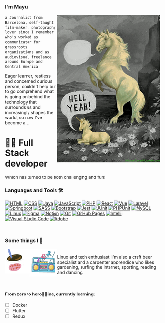 ### I'm Mayu 

<img src="img/hellyeah.gif" align="right">


```
a Journalist from Barcelona, self-taught film-maker, photography lover since I remember who's worked as communicator for grassroots organizations and as audiovisual freelance around Europe and Central America
```

Eager learner, restless and concerned curious person, couldn't help but to go comprehend what is going on behind the technology that surrounds us and increasingly shapes the world, so now I've become a...

#  👩‍💻 Full Stack developer

Which has turned to be both challenging and fun!

### Languages and Tools 🛠️
<p align="left">
  <a href="https://github.com/search?q=user%3ADenverCoder1+language%3Ahtml"><img alt="HTML" src="https://img.shields.io/badge/HTML-E34F26.svg?logo=html5&logoColor=white"></a>
  <a href="https://github.com/search?q=user%3ADenverCoder1+language%3Acss"><img alt="CSS" src="https://img.shields.io/badge/CSS-1572B6.svg?logo=css3&logoColor=white"></a>
      <a href="https://github.com/search?q=user%3ADenverCoder1+language%3Ajava"><img alt="Java" src="https://img.shields.io/badge/Java-007396.svg?logo=java&logoColor=white"></a>
      <a href="https://github.com/search?q=user%3ADenverCoder1+language%3Ajavascript"><img alt="JavaScript" src="https://img.shields.io/badge/JavaScript-F7DF1E.svg?logo=javascript&logoColor=black"></a>
    <a href="https://github.com/search?q=user%3ADenverCoder1+language%3Aphp"><img alt="PHP" src="https://img.shields.io/badge/PHP-777BB4.svg?logo=php&logoColor=white"></a>
   <a href="#"><img alt="React" src="https://img.shields.io/badge/React-20232a.svg?logo=react&logoColor=%2361DAFB"></a>
   <a href="#"><img alt="Vue" src="https://img.shields.io/badge/-Vue-4fc08d?style=flat&logo=vuedotjs&logoColor=fff"></a>
   <a href="#"><img alt="Laravel" src="https://img.shields.io/badge/laravel-%23FF2D20.svg?style=flat&logo=laravel&logoColor=white"></a>  
   <a href="#"><img alt="Springboot" src="https://img.shields.io/badge/spring-%236DB33F.svg?style=flat&logo=spring&logoColor=white"></a>  
  <a href="https://github.com/search?q=user%3ADenverCoder1+language%3Asass"><img alt="SASS" src="https://img.shields.io/badge/Sass-hotpink.svg?logo=SASS&logoColor=white"></a>
  <a href="#"><img alt="Bootstrap" src="https://img.shields.io/badge/Bootstrap-7952B3.svg?logo=bootstrap&logoColor=white"></a>
  <a href="#"><img alt="Jest" src="https://img.shields.io/badge/Jest-C21325.svg?logo=jest&logoColor=white"></a>
  <a href="#"><img alt="JUnit" src="https://custom-icon-badges.herokuapp.com/badge/JUnit-25A162.svg?logo=check-circle&logoColor=white"></a>
  <a href="#"><img alt="PHPUnit" src="https://custom-icon-badges.herokuapp.com/badge/PHPUnit-366488.svg?logo=test-tube&logoColor=white"></a>
  <a href="#"><img alt="MySQL" src="https://img.shields.io/badge/MySQL-00f.svg?logo=mysql&logoColor=white"></a>
  <a href="#"><img alt="Linux" src="https://img.shields.io/badge/-Linux-grey?logo=linux"></a>
    <a href="#"><img alt="Figma" src="https://img.shields.io/badge/figma-%23F24E1E.svg?style=flat&logo=figma&logoColor=white"></a>
  <a href="#"><img alt="Notion" src="https://img.shields.io/badge/Notion-010101.svg?logo=notion&logoColor=white"></a>
  <a href="#"><img alt="Git" src="https://img.shields.io/badge/Git-F05033.svg?logo=git&logoColor=white"></a>
  <a href="#"><img alt="GitHub Pages" src="https://img.shields.io/badge/GitHub%20Pages-327FC7.svg?logo=github&logoColor=white"></a>
    <a href="#"><img alt="Intellij" src="https://img.shields.io/badge/IntelliJIDEA-000000.svg?style=flat&logo=intellij-idea&logoColor=white"></a>
  <a href="#"><img alt="Visual Studio Code" src="https://img.shields.io/badge/Visual%20Studio%20Code-0078d7.svg?logo=visual-studio-code&logoColor=white"></a>
  <a href="#"><img alt="Adobe" src="https://img.shields.io/badge/Adobe-FF0000.svg?logo=adobe&logoColor=white"></a>
</p>

</br> 

### Some things I  💜
<img src="img/coffe.gif" align="left" width="80" height="80">
<img src="img/music.gif" align="left" width="90" height="90">
</br>
<a> Linux and tech enthusiast. I'm also a craft beer specialist and a carpenter apprendice who likes gardening, surfing the internet, sporting, reading and dancing.</a>
</br>
</br>
</br>

#### From zero to hero🦸‍♀️ine, currently learning:
- [ ] Docker
- [ ] Flutter
- [ ] Redux
